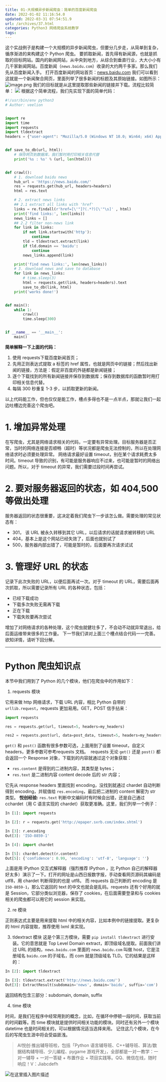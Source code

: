 ```yaml
---
title: 01-大规模异步新闻爬虫：简单的百度新闻爬虫
date: 2022-01-02 11:16:54.0
updated: 2022-03-31 07:54:51.9
url: /archives/37.html
categories: Python3 网络爬虫系统教学
tags: 
---
```




这个实战例子是构建一个大规模的异步新闻爬虫，但要分几步走，从简单到复杂，循序渐进的来构建这个 Python 爬虫。 要抓取新闻，首先得有新闻源，也就是抓取的目标网站。国内的新闻网站，从中央到地方，从综合到垂直行业，大大小小有几千家新闻网站。百度新闻（`news.baidu.com`）收录的大约两千多家。那么我们先从百度新闻入手。 打开百度新闻的网站首页：[news.baidu.com](http://news.baidu.com/) 我们可以看到这就是一个新闻聚合网页，里面列举了很多新闻的标题及其原始链接。如图所示： ![image.png](https://img-blog.csdnimg.cn/img_convert/9a6bb5eb2a597fdb0e4e0106e5b38837.png) 我们的目标就是从这里提取那些新闻的链接并下载。流程比较简单： ![](https://img-blog.csdnimg.cn/img_convert/af087b16ae227dab8802ce641a76168f.png) 根据这个简单流程，我们先实现下面的简单代码：

```python
#!/usr/bin/env python3
# Author: veelion


import re
import time
import requests
import tldextract
headers = {"user-agent": "Mozilla/5.0 (Windows NT 10.0; Win64; x64) AppleWebKit/537.36 (KHTML, like Gecko) Chrome/96.0.4664.110 Safari/537.36",}


def save_to_db(url, html):
    # 保存网页到数据库，我们暂时用打印相关信息代替
    print('%s : %s' % (url, len(html)))


def crawl():
    # 1. download baidu news
    hub_url = 'https://news.baidu.com/'
    res = requests.get(hub_url, headers=headers)
    html = res.text

    # 2. extract news links
    ## 2.1 extract all links with 'href'
    links = re.findall(r'href=[\'"]?(.*?)[\'"\s]' , html)
    print('find links:', len(links))
    news_links = []
    ## 2.2 filter non-news link
    for link in links:
        if not link.startswith('http'):
            continue
        tld = tldextract.extract(link)
        if tld.domain == 'baidu':
            continue
        news_links.append(link)

    print('find news links:', len(news_links))
    # 3. download news and save to database
    for link in news_links:
        # time.sleep(3)
        html = requests.get(link, headers=headers).text
        save_to_db(link, html)
    print('works done!')


def main():
    while 1:
        crawl()
        time.sleep(300)


if __name__ == '__main__':
    main()
```

**简单解释一下上面的代码：**

1.  使用 requests下载百度新闻首页；
2.  先用正则表达式提取 a 标签的 href 属性，也就是网页中的链接；然后找出新闻的链接，方法是：假定非百度的外链都是新闻链接；
3.  逐个下载找到的所有新闻链接并保存到数据库；保存到数据库的函数暂时用打印相关信息代替。
4.  每隔 300 秒重复 1-3 步，以抓取更新的新闻。

以上代码能工作，但也仅仅是能工作，槽点多得也不是一点半点，那就让我们一起边吐槽边完善这个爬虫吧。

# 1\. 增加异常处理

在写爬虫，尤其是网络请求相关的代码，一定要有异常处理。目标服务器是否正常，当时的网络连接是否顺畅（超时）等状况都是爬虫无法控制的，所以在处理网络请求时必须要处理异常。 网络请求最好设置 timeout，别在某个请求耗费太多时间。timeout 导致的识别，有可能是服务器响应不过来，也可能是暂时的网络出问题。所以，对于 timeout 的异常，我们需要过段时间再尝试。

# 2\. 要对服务器返回的状态，如 404,500 等做出处理

服务器返回的状态很重要，这决定着我们爬虫下一步该怎么做。需要处理的常见状态有：

*   301， 该 URL 被永久转移到其它 URL，以后请求的话就请求被转移的 URL
*   404，基本上是这个网站已经失效了，后面也就别试了
*   500，服务器内部出错了，可能是暂时的，后面要再次请求试试

# 3\. 管理好 URL 的状态

记录下此次失败的 URL，以便后面再试一次。对于 timeout 的 URL，需要后面再次抓取，所以需要记录所有 URL 的各种状态，包括：

*   已经下载成功
*   下载多次失败无需再下载
*   正在下载
*   下载失败要再次尝试

增加了对网络请求的各种处理，这个爬虫就健壮多了，不会动不动就异常退出，给后面运维带来很多的工作量。 下一节我们讲对上面三个槽点结合代码一一完善。欲知详情，请听下回分解。

* * *

# Python 爬虫知识点

本节中我们用到了 Python 的几个模块，他们在爬虫中的作用如下：

1.  requests 模块

它用来做 http 网络请求，下载 URL 内容，相比 Python 自带的 `urllib.request`，requests 更加易用。GET，POST 信手拈来：

```python
import requests

res = requests.get(url, timeout=5, headers=my_headers)

res2 = requests.post(url, data=post_data, timeout=5, headers=my_headers)
```

`get()` 和 `post()` 函数有很多参数可选，上面用到了设置 timeout，自定义 headers，更多参数可参考requests 文档。 ​ requests 无论 `get()` 还是 `post()` 都会返回一个 Response 对象，下载到的内容就通过这个对象获取：

*   `res.content` 是得到的二进制内容，其类型是 bytes；
*   `res.text` 是二进制内容 content decode 后的 str 内容；

它先从 response headers 里面找到 encoding，没找到就通过 chardet 自动判断得到 encoding，并赋值给 `res.encoding`，最后把二进制的 content 解密为 str 类型。 ​ **悦创经验:** `res.text` 判断中文编码时有时候会出错，还是自己通过 cchardet（用 C 语言实现的 chardet）获取更准确。这里，我们列举一个例子：

```python
In [1]: import requests

In [2]: r = requests.get('http://epaper.sxrb.com/index.shtml')

In [3]: r.encoding
Out[3]: 'ISO-8859-1'

In [4]: import chardet

In [5]: chardet.detect(r.content)
Out[5]: {'confidence': 0.99, 'encoding': 'utf-8', 'language': ''}
```

上面是用 IPython 交互式解释器（强烈推荐 IPython ，比 Python 自己的解释器好太多）演示了一下。打开的网址是山西日报数字报，手动查看网页源码其编码是 utf8，用 chardet 判断得到的也是 utf8。 而 requests 自己判断的 encoding 是 `ISO-8859-1`，那么它返回的 text 的中文也就会是乱码。requests 还有个好用的就是 Session，它部分类似浏览器，保存了 cookies，在后面需要登录和与 cookies 相关的爬虫都可以用它的 session 来实现。

2.  re 模块

正则表达式主要是用来提取 html 中的相关内容，比如本例中的链接提取。更复杂的 html 内容提取，推荐使用 lxml 来实现。

3.  tldextract 模块 这是个第三方模块，需要 `pip install tldextract` 进行安装。它的意思就是 Top Level Domain extract，即顶级域名提取。前面我们讲过 URL 的结构，`news.baidu.com` 里面的 `news.baidu.com` 叫做 host，它是注册域名 `baidu.com` 的子域名，而 com 就是顶级域名 TLD。它的结果是这样的：

```python
In [2]: import tldextract

In [3]: tldextract.extract('http://news.baidu.com/')
Out[3]: ExtractResult(subdomain='news', domain='baidu', suffix='com')
```

返回结构包含三部分：subdomain, domain, suffix

4.  time 模块

时间，是我们在程序中经常用到的概念，比如，在循环中停顿一段时间，获取当前的时间戳等。而 time 模块就是提供时间相关功能的模块。同时还有另外一个模块 datetime 也是时间相关的，可以根据情况适当选择来用。 记住这几个模块，在今后的写爬虫生涯中将会受益匪浅。

> AI悦创·推出辅导班啦，包括「Python 语言辅导班、C++辅导班、算法/数据结构辅导班、少儿编程、pygame 游戏开发」，全部都是一对一教学：一对一辅导 + 一对一答疑 + 布置作业 + 项目实践等。QQ、微信在线，随时响应！V：Jiabcdefh

![在这里插入图片描述](https://img-blog.csdnimg.cn/9e7091c354ee4e9e9b869853619a9eab.png)
